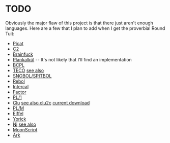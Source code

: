 # TODO

Obviously the major flaw of this project is that there just aren't
enough languages.  Here are a few that I plan to add when I get the
proverbial Round Tuit:

- [Picat](http://picat-lang.org/)
- [C2](http://c2lang.org/)
- [Brainfuck](http://www.muppetlabs.com/~breadbox/bf/)
- [Plankalkül](https://en.wikipedia.org/wiki/Plankalk%C3%BCl) -- It's not likely that I'll find an implementation
- [BCPL](http://www.cl.cam.ac.uk/~mr10/index.html)
- [TECO](http://almy.us/teco.html) [see also](http://goodmath.scientopia.org/2010/11/30/the-glorious-horror-of-teco/)
- [SNOBOL/SPITBOL](http://daveshields.me/2012/09/02/on-being-the-maintainer-sole-developer-and-probably-the-sole-active-user-of-the-programming-language-spitbol/)
- [Rebol](http://www.rebol.com/)
- [Intercal](http://catb.org/esr/intercal/)
- [Factor](http://factorcode.org/)
- [PL/1](https://en.wikipedia.org/wiki/PL/I)
- [Clu](https://en.wikipedia.org/wiki/CLU_(programming_language)) [see also clu2c](http://woodsheep.jp/clu2c.html) [current download](ftp://ftp.lip6.fr/pub/lang/clu/clu2c/)
- [PL/M](https://en.wikipedia.org/wiki/PL/M)
- [Eiffel](https://en.wikipedia.org/wiki/Eiffel_(programming_language))
- [Yorick](yorick.sourceforge.net)
- [Ni](https://github.com/gokr/ni) [see also](http://goran.krampe.se/2015/09/16/ni-a-strange-little-language/)
- [MoonScript](http://moonscript.org/)
- [Ark](http://ark-lang.org/)
